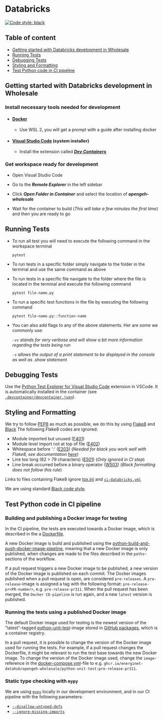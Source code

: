 # Databricks

[![Code style: black](https://img.shields.io/badge/code%20style-black-000000.svg)](https://github.com/psf/black)

## Table of content

* [Getting started with Databricks development in Wholesale](#getting-started-with-databrick-development-in-wholesale)
* [Running Tests](#running-tests)
* [Debugging Tests](#debugging-tests)
* [Styling and Formatting](#styling-and-formatting)
* [Test Python code in CI pipeline](#test-python-code-in-ci-pipeline)

## Getting started with Databricks development in Wholesale

### Install necessary tools needed for development

* #### [Docker](https://www.docker.com/get-started)

    * Use WSL 2, you will get a prompt with a guide after installing docker

* #### [Visual Studio Code](https://code.visualstudio.com/#alt-downloads) (system installer)

    * Install the extension called [***Dev Containers***](https://marketplace.visualstudio.com/items?itemName=ms-vscode-remote.remote-containers)

### Get workspace ready for development

* Open Visual Studio Code

* Go to the ***Remote Explorer*** in the left sidebar

* Click ***Open Folder in Container*** and select the location of ***opengeh-wholesale***

* Wait for the container to build (*This will take a few minutes the first time*) and then you are ready to go

## Running Tests

* To run all test you will need to execute the following command in the workspace terminal

    ```text
    pytest
    ```

* To run tests in a specific folder simply navigate to the folder in the terminal and use the same command as above

* To run tests in a specific file navigate to the folder where the file is located in the terminal and execute the following command

    ```text
    pytest file-name.py
    ```

* To run a specific test functions in the file by executing the following command

    ```text
    pytest file-name.py::function-name
    ```

* You can also add flags to any of the above statements. Her are some we commonly use:

    *`-vv` stands for very verbose and will show a bit more information regarding the tests being run*

    *`-s` allows the output of a print statement to be displayed in the console as well as .show statement*

## Debugging Tests

Use the [Python Test Explorer for Visual Studio Code](https://marketplace.visualstudio.com/items?itemName=LittleFoxTeam.vscode-python-test-adapter) extension in VSCode. It is automatically installed in the container (see [`.devcontainer/devcontainer.json`](https://github.com/Energinet-DataHub/opengeh-wholesale/blob/main/.devcontainer/devcontainer.json)).

## Styling and Formatting

We try to follow [PEP8](https://peps.python.org/pep-0008/) as much as possible, we do this by using [Flake8](https://flake8.pycqa.org/en/latest/) and [Black](https://black.readthedocs.io/en/stable/)
The following Flake8 codes are ignored:

* Module imported but unused ([F401](https://www.flake8rules.com/rules/F401.html))
* Module level import not at top of file ([E402](https://www.flake8rules.com/rules/E402.html))
* Whitespace before ':' ([E203](https://www.flake8rules.com/rules/E203.html)) (*Needed for black you work well with Flake8, see documentation [here](https://github.com/psf/black/blob/main/docs/guides/using_black_with_other_tools.md#flake8)*)
* Line too long (82 &gt; 79 characters) ([E501](https://www.flake8rules.com/rules/E501.html)) (*Only ignored in CI step*)
* Line break occurred before a binary operator ([W503](https://www.flake8rules.com/rules/W503.html)) (*Black formatting does not follow this rule*)

Links to files containing  Flake8 ignore [tox.ini](../../tox.ini) and [`ci-databricks.yml`](../../.github/workflows/ci-databricks.yml)

We are using standard [Black code style](https://github.com/psf/black/blob/main/docs/the_black_code_style/current_style.md#the-black-code-style).

## Test Python code in CI pipeline

### Building and publishing a Docker image for testing

In the CI pipeline, the tests are executed towards a Docker image, which is described in the a [Dockerfile](../../.docker/Dockerfile).

A new Docker image is build and published using the [python-build-and-push-docker-image-pipeline](https://github.com/Energinet-DataHub/.github/blob/main/.github/workflows/python-build-and-push-docker-image.yml), meaning that a new Docker image is only published, when changes are made to the files described in the `paths`-sections of the workflow.

If a pull request triggers a new Docker image to be published, a new version of the Docker image is published on each commit. The Docker images published when a pull request is open, are considered `pre-releases`. A `pre-release`-image is assigned a tag with the following format: `pre-release-pr<PR-number>`, e.g. `pre-release-pr311`. When the pull request has been merged, the `Docker CD-pipeline` is run again, and a new `latest` version is published.

### Running the tests using a published Docker image

The default Docker image used for testing is the newest version of the "latest"-tagged [python-unit-test](https://github.com/orgs/Energinet-DataHub/packages?repo_name=opengeh-wholesale)-image stored in [GitHub packages](https://docs.github.com/en/packages/learn-github-packages/introduction-to-github-packages), which is a container registry.

In a pull request, it is possible to change the version of the Docker image used for running the tests. For example, if a pull request changes the Dockerfile, it might be relevant to run the test base towards the new Docker image. To change the version of the Docker image used, change the `image`-reference in the [docker-compose.yml](../../.devcontainer/docker-compose.yml)-file to e.g. `ghcr.io/energinet-datahub/opengeh-wholesale/python-unit-test:pre-release-pr311`.

### Static type checking with `mypy`

We are using [`mypy`](https://mypy.readthedocs.io/en/stable/index.html#) locally in our development environment, and in our CI pipeline with the following parameters:

* [`--disallow-untyped-defs`](https://mypy.readthedocs.io/en/stable/command_line.html#cmdoption-mypy-disallow-untyped-defs)
* [`--ignore-missing-imports`](https://mypy.readthedocs.io/en/stable/command_line.html#cmdoption-mypy-ignore-missing-imports)
